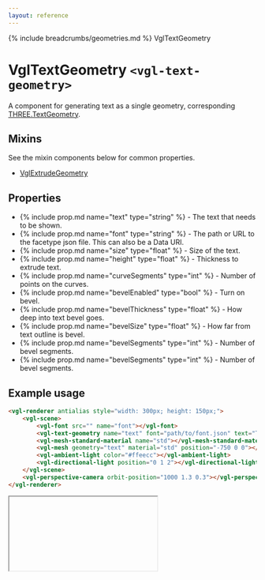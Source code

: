 ```yaml
---
layout: reference
---
```

{% include breadcrumbs/geometries.md %} VglTextGeometry
# VglTextGeometry `<vgl-text-geometry>`
A component for generating text as a single geometry, corresponding [THREE.TextGeometry](https://threejs.org/docs/index.html#api/geometries/TextGeometry).
## Mixins
See the mixin components below for common properties.
* [VglExtrudeGeometry](vgl-extrude-geometry)

## Properties
* {% include prop.md name="text" type="string" %} - The text that needs to be shown.
* {% include prop.md name="font" type="string" %} - The path or URL to the facetype json file. This can also be a Data URI.
* {% include prop.md name="size" type="float" %} - Size of the text.
* {% include prop.md name="height" type="float" %} - Thickness to extrude text.
* {% include prop.md name="curveSegments" type="int" %} - Number of points on the curves.
* {% include prop.md name="bevelEnabled" type="bool" %} - Turn on bevel.
* {% include prop.md name="bevelThickness" type="float" %} - How deep into text bevel goes.
* {% include prop.md name="bevelSize" type="float" %} - How far from text outline is bevel.
* {% include prop.md name="bevelSegments" type="int" %} - Number of bevel segments.
* {% include prop.md name="bevelSegments" type="int" %} - Number of bevel segments.

## Example usage
```html
<vgl-renderer antialias style="width: 300px; height: 150px;">
    <vgl-scene>
        <vgl-font src="" name="font"></vgl-font>
        <vgl-text-geometry name="text" font="path/to/font.json" text="Text to be displayed."></vgl-text-geometry>
        <vgl-mesh-standard-material name="std"></vgl-mesh-standard-material>
        <vgl-mesh geometry="text" material="std" position="-750 0 0"></vgl-mesh>
        <vgl-ambient-light color="#ffeecc"></vgl-ambient-light>
        <vgl-directional-light position="0 1 2"></vgl-directional-light>
    </vgl-scene>
    <vgl-perspective-camera orbit-position="1000 1.3 0.3"></vgl-perspective-camera>
</vgl-renderer>
```
<div class="vgl-example"><iframe class="vgl-example__content" srcdoc="
    <style>
        body {
            margin: 0;
            overflow: hidden;
        }
        .vgl-canvas {
            height: 100vh;
        }
    </style>
    <vgl-renderer antialias class='vgl-canvas'>
        <vgl-scene>
            <vgl-text-geometry name='text' font='https://unpkg.com/three/examples/fonts/helvetiker_regular.typeface.json' text='Text to be displayed.'></vgl-text-geometry>
            <vgl-mesh-standard-material name='std'></vgl-mesh-standard-material>
            <vgl-mesh geometry='text' material='std' position='-750 0 0'></vgl-mesh>
            <vgl-ambient-light color='#ffeecc'></vgl-ambient-light>
            <vgl-directional-light position='0 1 2'></vgl-directional-light>
        </vgl-scene>
        <vgl-perspective-camera orbit-position='1000 1.3 0.3'></vgl-perspective-camera>
    </vgl-renderer>
    <script src='../js/vue.min.js'></script>
    <script src='../js/three.min.js'></script>
    <script src='../js/vue-gl.js'></script>
    <script>
        Object.keys(VueGL).forEach(function(name) {
            Vue.component(name, VueGL[name]);
        });
        const vm = new Vue({
            el: '.vgl-canvas'
        });
    </script>
"></iframe></div>
<script src="https://unpkg.com/srcdoc-polyfill@1.0.0/srcdoc-polyfill.min.js"></script>
